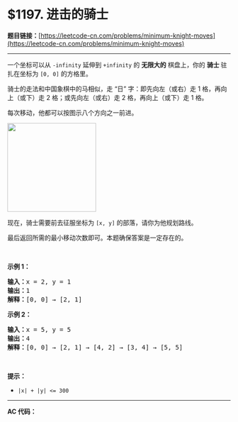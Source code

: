 # $1197. 进击的骑士

**题目链接：**[https://leetcode-cn.com/problems/minimum-knight-moves](https://leetcode-cn.com/problems/minimum-knight-moves)

---

<div class="content__1Y2H">
 <div class="notranslate">
  <p>一个坐标可以从 <code>-infinity</code>&nbsp;延伸到&nbsp;<code>+infinity</code>&nbsp;的 <strong>无限大的</strong>&nbsp;棋盘上，你的 <strong>骑士&nbsp;</strong>驻扎在坐标为&nbsp;<code>[0, 0]</code>&nbsp;的方格里。</p> 
  <p>骑士的走法和中国象棋中的马相似，走 “日” 字：即先向左（或右）走 1 格，再向上（或下）走 2 格；或先向左（或右）走 2 格，再向上（或下）走 1 格。</p> 
  <p>每次移动，他都可以按图示八个方向之一前进。</p> 
  <p><img style="height: 200px; width: 200px;" src="https://assets.leetcode-cn.com/aliyun-lc-upload/uploads/2019/09/21/knight.png"></p> 
  <p>现在，骑士需要前去征服坐标为&nbsp;<code>[x, y]</code>&nbsp;的部落，请你为他规划路线。</p> 
  <p>最后返回所需的最小移动次数即可。本题确保答案是一定存在的。</p> 
  <p>&nbsp;</p> 
  <p><strong>示例 1：</strong></p> 
  <pre class="language-text"><strong>输入：</strong>x = 2, y = 1
<strong>输出：</strong>1
<strong>解释：</strong>[0, 0] → [2, 1]
</pre> 
  <p><strong>示例 2：</strong></p> 
  <pre class="language-text"><strong>输入：</strong>x = 5, y = 5
<strong>输出：</strong>4
<strong>解释：</strong>[0, 0] → [2, 1] → [4, 2] → [3, 4] → [5, 5]
</pre> 
  <p>&nbsp;</p> 
  <p><strong>提示：</strong></p> 
  <ul> 
   <li><code>|x| + |y| &lt;= 300</code></li> 
  </ul> 
 </div>
</div>

---

**AC 代码：**

```java

```